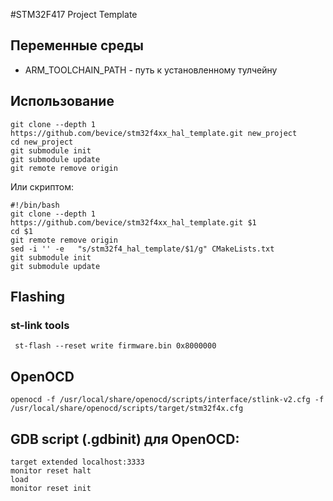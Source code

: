 
#STM32F417 Project Template

## Переменные среды 

* ARM_TOOLCHAIN_PATH - путь к установленному тулчейну 


## Использование

    git clone --depth 1 https://github.com/bevice/stm32f4xx_hal_template.git new_project
    cd new_project 
    git submodule init
    git submodule update
    git remote remove origin
    
    
Или скриптом:
    
    #!/bin/bash
    git clone --depth 1 https://github.com/bevice/stm32f4xx_hal_template.git $1
    cd $1
    git remote remove origin
    sed -i '' -e   "s/stm32f4_hal_template/$1/g" CMakeLists.txt
    git submodule init
    git submodule update
    



## Flashing

### st-link tools
     st-flash --reset write firmware.bin 0x8000000


## OpenOCD

	openocd -f /usr/local/share/openocd/scripts/interface/stlink-v2.cfg -f /usr/local/share/openocd/scripts/target/stm32f4x.cfg


## GDB script (.gdbinit) для OpenOCD:

	target extended localhost:3333
	monitor reset halt
	load
	monitor reset init


